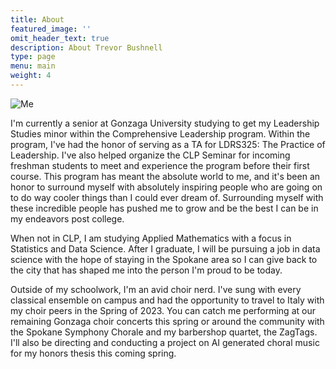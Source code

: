 ```yaml
---
title: About
featured_image: ''
omit_header_text: true
description: About Trevor Bushnell
type: page
menu: main
weight: 4
---
```


![Me](/profile_pic.jpg)

I'm currently a senior at Gonzaga University studying to get my Leadership Studies minor within the Comprehensive Leadership program. Within the program, I've had the honor of serving as a TA for LDRS325: The Practice of Leadership. I've also helped organize the CLP Seminar for incoming freshman students to meet and experience the program before their first course. This program has meant the absolute world to me, and it's been an honor to surround myself with absolutely inspiring people who are going on to do way cooler things than I could ever dream of. Surrounding myself with these incredible people has pushed me to grow and be the best I can be in my endeavors post college. 

When not in CLP, I am studying Applied Mathematics with a focus in Statistics and Data Science. After I graduate, I will be pursuing a job in data science with the hope of staying in the Spokane area so I can give back to the city that has shaped me into the person I'm proud to be today.

Outside of my schoolwork, I'm an avid choir nerd. I've sung with every classical ensemble on campus and had the opportunity to travel to Italy with my choir peers in the Spring of 2023. You can catch me performing at our remaining Gonzaga choir concerts this spring or around the community with the Spokane Symphony Chorale and my barbershop quartet, the ZagTags. I'll also be directing and conducting a project on AI generated choral music for my honors thesis this coming spring.